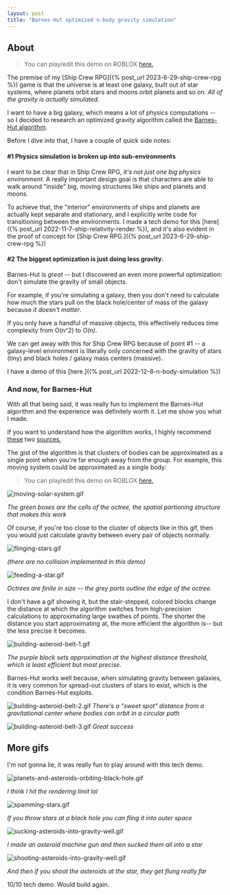 ```yaml
---
layout: post
title: "Barnes-Hut optimized n-body gravity simulation"
---
```


## About

> You can play/edit this demo on ROBLOX [here.](https://www.roblox.com/games/11391815266/Barnes-Hut-Gravity-Simulation)

The premise of my [Ship Crew RPG]({% post_url 2023-6-29-ship-crew-rpg %}) game is that the universe is at least one galaxy, built out of star systems, where planets orbit stars and moons orbit planets and so on. _All of the gravity is actually simulated._

I want to have a big galaxy, which means a lot of physics computations -- so I decided to research an optimized gravity algorithm called the [Barnes-Hut algorithm](https://jheer.github.io/barnes-hut/).

Before I dive into that, I have a couple of quick side notes:

#### #1 Physics simulation is broken up into sub-environments

I want to be clear that in Ship Crew RPG, _it's not just one big physics environment_. A really important design goal is that characters are able to walk around "inside" big, moving structures like ships and planets and moons.

To achieve that, the "interior" environments of ships and planets are actually kept separate and stationary, and I explicitly write code for transitioning between the environments. I made a tech demo for this [here]({% post_url 2022-11-7-ship-relativity-render %}), and it's also evident in the proof of concept for [Ship Crew RPG.]({% post_url 2023-6-29-ship-crew-rpg %})

#### #2 The biggest optimization is just doing less gravity.

Barnes-Hut is _great_ -- but I discovered an even more powerful optimization: don't simulate the gravity of small objects.

For example, if you're simulating a galaxy, then you don't need to calculate how much the stars pull on the black hole/center of mass of the galaxy because _it doesn't matter_.

If you only have a handful of massive objects, this effectively reduces time complexity from O(n^2) to _O(n)_.

We can get away with this for Ship Crew RPG because of point #1 -- a galaxy-level environment is literally only concerned with the gravity of stars (tiny) and black holes / galaxy mass centers (massive).

I have a demo of this [here.]({% post_url 2022-12-8-n-body-simulation %})

### And now, for Barnes-Hut

With all that being said, it was really fun to implement the Barnes-Hut algorithm and the experience was definitely worth it. Let me show you what I made.

If you want to understand how the algorithm works, I highly recommend [these](https://jheer.github.io/barnes-hut/) two [sources.](http://arborjs.org/docs/barnes-hut)

The gist of the algorithm is that clusters of bodies can be approximated as a single point when you're far enough away from the group. For example, this moving system could be approximated as a single body:

> You can play/edit this demo on ROBLOX [here.](https://www.roblox.com/games/11391815266/Barnes-Hut-Gravity-Simulation)

![moving-solar-system.gif](https://drive.google.com/uc?id=1Zm8hZwfWqMbZEaDSjfoGB-FbkJ1Lb9vX&export=download)

_The green boxes are the cells of the octree, the spatial partioning structure that makes this work_

Of course, if you're too close to the cluster of objects like in this gif, then you would just calculate gravity between every pair of objects normally.

![flinging-stars.gif](https://drive.google.com/uc?id=1AT6pdArDxMrSjl0W_Y5tNQC7DbsVakaZ&export=download)

_(there are no collision implemented in this demo)_

![feeding-a-star.gif](https://drive.google.com/uc?id=13tWDzzfiA5VIKT21NNPMzKq6uuFXY4OM&export=download)

_Octrees are finite in size -- the grey parts outline the edge of the octree._

I don't have a gif showing it, but the stair-stepped, colored blocks change the distance at which the algorithm switches from high-precision calculations to approximating large swathes of points. The shorter the distance you start approximating at, the more efficient the algorithm is-- but the less precise it becomes.

![building-asteroid-belt-1.gif](https://drive.google.com/uc?id=1xHjHjQGtKs6LgDasx6LqAYZV_tfCTJTa&export=download)

_The purple block sets approximation at the highest distance threshold, which is least efficient but most precise._

Barnes-Hut works well because, when simulating gravity between galaxies, it is very common for spread-out clusters of stars to exist, which is the condition Barnes-Hut exploits.

![building-asteroid-belt-2.gif](https://drive.google.com/uc?id=1XA3GxcTgnJT2thrMOUvubFZPN-2AwSXg&export=download)
_There's a "sweet spot" distance from a gravitational center where bodies can orbit in a circular path_

![building-asteroid-belt-3.gif](https://drive.google.com/uc?id=18kujD9jzTBfkTDS2cWb2H_m7CNb7hX1V&export=download)
*Great success*

## More gifs

I'm not gonna lie, it was really fun to play around with this tech demo.

![planets-and-asteroids-orbiting-black-hole.gif](https://drive.google.com/uc?id=1AWdKbQbDHJpQ55XLCB7znbqd2_KDuYG7&export=download)

*I think I hit the rendering limit lol*

![spamming-stars.gif](https://drive.google.com/uc?id=1lUBZbuzpYYLth3p48ysoV2sKA_rex-6D&export=download)

*If you throw stars at a black hole you can fling it into outer space*

![sucking-asteroids-into-gravity-well.gif](https://drive.google.com/uc?id=1N644WXq994yK0ocZiwNpslvXaVfPVPT6&export=download)

*I made an asteroid machine gun and then sucked them all into a star*

![shooting-asteroids-into-gravity-well.gif](https://drive.google.com/uc?id=1ubKJpTMJL-tfUVVE_ydUYQua_0yULKIY&export=download)

*And then if you shoot the asteroids at the star, they get flung really far*


10/10 tech demo. Would build again.

